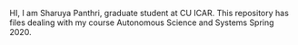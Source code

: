 HI, I am Sharuya Panthri, graduate student at CU ICAR.
This repository has files dealing with my course Autonomous Science and Systems Spring 2020.
